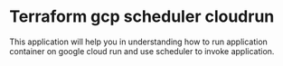 # Terraform gcp scheduler cloudrun

This application will help you in understanding how to run application container on google cloud run and use scheduler to invoke application.
